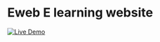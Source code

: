 # Eweb E learning website 

[![Live Demo](https://img.shields.io/badge/Live_Demo-Click_Here-brightgreen)](https://eweb-theta.vercel.app/)
